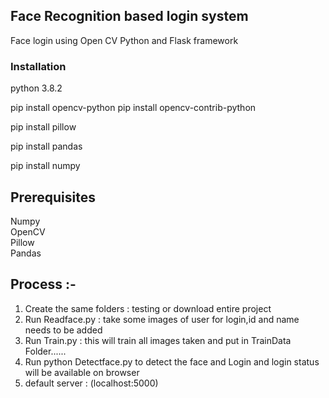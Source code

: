 ## Face Recognition based login system


Face login using Open CV Python and Flask framework



### Installation

python 3.8.2

pip install opencv-python
pip install opencv-contrib-python

pip install pillow

pip install pandas

pip install numpy

## Prerequisites

Numpy </br>
OpenCV </br>
Pillow </br>
Pandas</br>


## Process :-

1. Create the same folders : testing or download entire project
2. Run Readface.py : take some images of user for login,id and name needs to be added
3. Run Train.py : this will train all images taken and put in TrainData Folder......
4. Run python Detectface.py to detect the face and Login and login status will be available on browser
5. default server : (localhost:5000)

